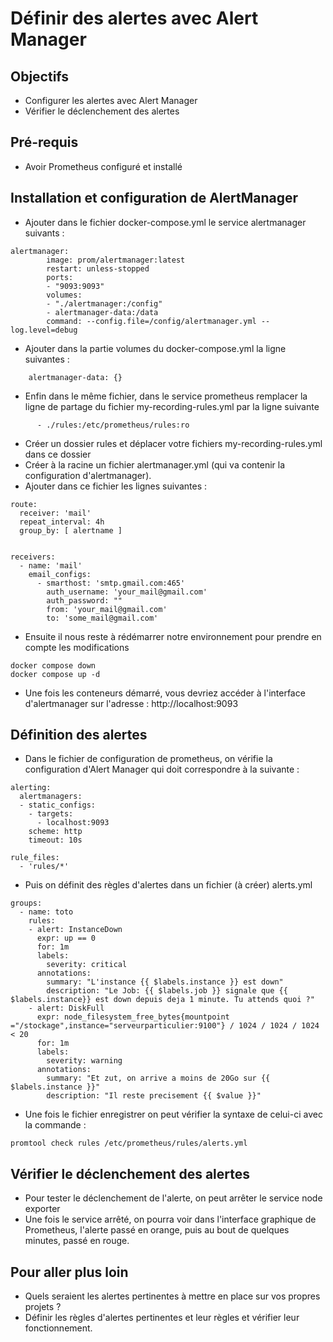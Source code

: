 # Définir des alertes avec Alert Manager

## Objectifs

* Configurer les alertes avec Alert Manager
* Vérifier le déclenchement des alertes

## Pré-requis

- Avoir Prometheus configuré et installé

## Installation et configuration de AlertManager

* Ajouter dans le fichier docker-compose.yml le service alertmanager suivants :
```
alertmanager:
        image: prom/alertmanager:latest
        restart: unless-stopped
        ports:
        - "9093:9093"
        volumes:
        - "./alertmanager:/config"
        - alertmanager-data:/data
        command: --config.file=/config/alertmanager.yml --log.level=debug
```
* Ajouter dans la partie volumes du docker-compose.yml la ligne suivantes :
```
    alertmanager-data: {}
```
* Enfin dans le même fichier, dans le service prometheus remplacer la ligne de partage du fichier my-recording-rules.yml par la ligne suivante
```
      - ./rules:/etc/prometheus/rules:ro
```
* Créer un dossier rules et déplacer votre fichiers my-recording-rules.yml dans ce dossier
* Créer à la racine un fichier alertmanager.yml (qui va contenir la configuration d'alertmanager).
* Ajouter dans ce fichier les lignes suivantes :
```
route:
  receiver: 'mail'
  repeat_interval: 4h
  group_by: [ alertname ]


receivers:
  - name: 'mail'
    email_configs:
      - smarthost: 'smtp.gmail.com:465'
        auth_username: 'your_mail@gmail.com'
        auth_password: ""
        from: 'your_mail@gmail.com'
        to: 'some_mail@gmail.com'
```
* Ensuite il nous reste à rédémarrer notre environnement pour prendre en compte les modifications
```
docker compose down
docker compose up -d
```
* Une fois les conteneurs démarré, vous devriez accéder à l'interface d'alertmanager sur l'adresse : http://localhost:9093


## Définition des alertes

* Dans le fichier de configuration de prometheus, on vérifie la configuration d'Alert Manager qui doit correspondre à la suivante :
```
alerting:
  alertmanagers:
  - static_configs:
    - targets:
      - localhost:9093
    scheme: http
    timeout: 10s

rule_files:
  - 'rules/*'
```
* Puis on définit des règles d'alertes dans un fichier (à créer) alerts.yml
```
groups:
  - name: toto
    rules:
    - alert: InstanceDown
      expr: up == 0
      for: 1m
      labels:
        severity: critical
      annotations:
        summary: "L'instance {{ $labels.instance }} est down"
        description: "Le Job: {{ $labels.job }} signale que {{ $labels.instance}} est down depuis deja 1 minute. Tu attends quoi ?"
    - alert: DiskFull
      expr: node_filesystem_free_bytes{mountpoint ="/stockage",instance="serveurparticulier:9100"} / 1024 / 1024 / 1024 < 20
      for: 1m
      labels:
        severity: warning
      annotations:
        summary: "Et zut, on arrive a moins de 20Go sur {{ $labels.instance }}"
        description: "Il reste precisement {{ $value }}"
```
* Une fois le fichier enregistrer on peut vérifier la syntaxe de celui-ci avec la commande :
```
promtool check rules /etc/prometheus/rules/alerts.yml
```

## Vérifier le déclenchement des alertes

* Pour tester le déclenchement de l'alerte, on peut arrêter le service node exporter
* Une fois le service arrêté, on pourra voir dans l'interface graphique de Prometheus, l'alerte passé en orange, puis au bout de quelques minutes, passé en rouge.

## Pour aller plus loin

* Quels seraient les alertes pertinentes à mettre en place sur vos propres projets ?
* Définir les règles d'alertes pertinentes et leur règles et vérifier leur fonctionnement.
